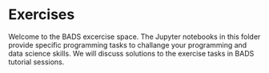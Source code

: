 # Exercises
Welcome to the BADS excercise space. The Jupyter notebooks in this folder provide specific programming tasks to challange your programming and data science skills. We will discuss solutions to the exercise tasks in BADS tutorial sessions.